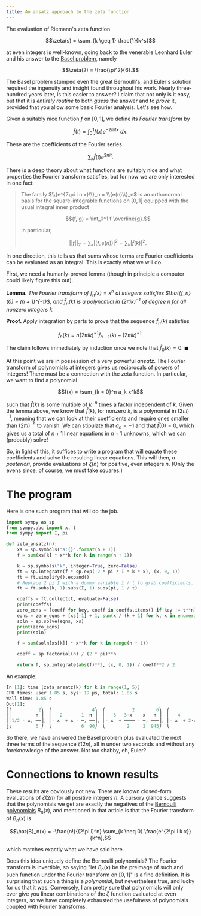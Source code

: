 ```yaml
---
title: An ansatz approach to the zeta function
---
```


The evaluation of Riemann's zeta function

$$\zeta(s) = \sum_{k \geq 1} \frac{1}{k^s}$$

at even integers is well-known, going back to the venerable Leonhard Euler and
his answer to the [Basel problem](https://en.wikipedia.org/wiki/Basel_problem),
namely

$$\zeta(2) = \frac{\pi^2}{6}.$$

The Basel problem stumped even the great Bernoulli's, and Euler's solution
required the ingenuity and insight found throughout his work. Nearly
three-hundred years later, is this easier to answer? I claim that not only is
it easy, but that it is *entirely routine* to both *guess* the answer and to
*prove* it, provided that you allow some basic Fourier analysis. Let's see how.

Given a suitably nice function $f$ on $[0, 1]$, we define its *Fourier
transform* by

$$\hat{f}(t) = \int_0^1 f(x) e^{-2\pi i t x}\ dx.$$

These are the coefficients of the Fourier series

$$\sum_k \hat{f}(t) e^{2\pi i t}.$$

There is a deep theory about what functions are suitably nice and what
properties the Fourier transform satisfies, but for now we are only interested
in one fact:

> The family $\\{e^{2\pi i n x}\\}_n = \\{e(n)\\}_n$ is an orthonormal basis for
the square-integrable functions on $[0, 1]$ equipped with the usual integral
inner product
>
>   $$(f, g) = \int_0^1 f \overline{g}.$$
>
> In particular,
>
> $$||f||_2 = \sum_k |(f, e(n))|^2 = \sum_k |\hat{f}(k)|^2.$$

In one direction, this tells us that sums whose terms are Fourier coefficients
can be evaluated as an integral. This is exactly what we will do.

First, we need a humanly-proved lemma (though in principle a computer could
likely figure this out).

**Lemma.** *The Fourier transform of $f_n(x) = x^n$ at integers satisfies
$\hat{f_n}(0) = (n + 1)^{-1}$, and $\hat{f}_n(k)$ is a polynomial in $(2\pi
i k)^{-1}$ of degree $n$ for all nonzero integers $k$.*

**Proof.** Apply integration by parts to prove that the sequence $\hat{f}_n(k)$
satisfies

$$\hat{f}_n(k) = n(2\pi i k)^{-1} \hat{f}_{n - 1}(k) - (2\pi i k)^{-1}.$$

The claim follows immediately by induction once we note that $\hat{f}_0(k)
= 0$. $\blacksquare$

At this point we are in possession of a very powerful *ansatz*. The Fourier
transform of polynomials at integers gives us reciprocals of powers of
integers! There must be a connection with the zeta function. In particular, we
want to find a polynomial

$$f(x) = \sum_{k = 0}^n a_k x^k$$

such that $\hat{f}(k)$ is some multiple of $k^{-n}$ times a factor independent
of $k$. Given the lemma above, we know that $\hat{f}(k)$, for nonzero $k$, is
a polynomial in $(2\pi i)^{-1}$, meaning that we can look at their coefficients
and require ones smaller than $(2\pi i)^{-n}$ to vanish. We can stipulate that
$a_n = -1$ and that $\hat{f}(0) = 0$, which gives us a total of $n + 1$ linear
equations in $n + 1$ unknowns, which we can (probably) solve!

So, in light of this, it suffices to write a program that will equate these
coefficients and solve the resulting linear equations. This will then, *a
posteriori*, provide evaluations of $\zeta(n)$ for positive, even integers $n$.
(Only the evens since, of course, we must take squares.)

# The program

Here is one such program that will do the job.

```python
import sympy as sp
from sympy.abc import x, t
from sympy import I, pi

def zeta_ansatz(n):
    xs = sp.symbols("a:{}".format(n + 1))
    f = sum(xs[k] * x**k for k in range(n + 1))

    k = sp.symbols("k", integer=True, zero=False)
    ft = sp.integrate(f * sp.exp(-2 * pi * I * k * x), (x, 0, 1))
    ft = ft.simplify().expand()
    # Replace 2 pi I with a dummy variable 1 / t to grab coefficients.
    ft = ft.subs(k, 1).subs(I, 1).subs(pi, 1 / t)

    coeffs = ft.collect(t, evaluate=False)
    print(coeffs)
    zero_eqns = [coeff for key, coeff in coeffs.items() if key != t**n]
    eqns = zero_eqns + [xs[-1] + 1, sum(x / (k + 1) for k, x in enumerate(xs))]
    soln = sp.solve(eqns, xs)
    print(zero_eqns)
    print(soln)

    f = sum(soln[xs[k]] * x**k for k in range(n + 1))

    coeff = sp.factorial(n) / (2 * pi)**n

    return f, sp.integrate(abs(f)**2, (x, 0, 1)) / coeff**2 / 2
```

An example:

```python
In [1]: time [zeta_ansatz(k) for k in range(1, 5)]
CPU times: user 1.85 s, sys: 19 µs, total: 1.85 s
Wall time: 1.85 s
Out[1]: 
⎡⎛          2⎞  ⎛               4⎞  ⎛          2        6⎞  ⎛                         8 ⎞⎤
⎢⎜         π ⎟  ⎜   2       1  π ⎟  ⎜   3   3⋅x    x   π ⎟  ⎜   4      3    2   1    π  ⎟⎥
⎢⎜1/2 - x, ──⎟, ⎜- x  + x - ─, ──⎟, ⎜- x  + ──── - ─, ───⎟, ⎜- x  + 2⋅x  - x  + ──, ────⎟⎥
⎣⎝         6 ⎠  ⎝           6  90⎠  ⎝        2     2  945⎠  ⎝                   30  9450⎠⎦
```

So there, we have answered the Basel problem plus evaluated the next three
terms of the sequence $\zeta(2n)$, all in under two seconds and without any
foreknowledge of the answer. Not too shabby, eh, Euler?

# Connections to known results

These results are obviously not new. There are known closed-form evaluations of
$\zeta(2n)$ for all positive integers $n$. A cursory glance suggests that the
polynomials we get are exactly the negatives of the [Bernoulli
polynomials](https://en.wikipedia.org/wiki/Bernoulli_polynomials#Representations)
$B_n(x)$, and mentioned in that article is that the Fourier transform of
$B_n(x)$ is

$$\hat{B}_n(x) = -\frac{n!}{(2\pi i)^n} \sum_{k \neq 0} \frac{e^{2\pi i k x}}{k^n},$$

which matches exactly what we have said here.

Does this idea uniquely define the Bernoulli polynomials? The Fourier transform
is invertible, so saying "let $B_n(x)$ be the preimage of such and such
function under the Fourier transform on $[0, 1]$" is a fine definition. It is
surprising that such a thing is a *polynomial*, but nevertheless true, and
lucky for us that it was. Conversely, I am pretty sure that polynomials will
only ever give you linear combinations of the $\zeta$ function evaluated at
even integers, so we have completely exhausted the usefulness of polynomials
coupled with Fourier transforms.
